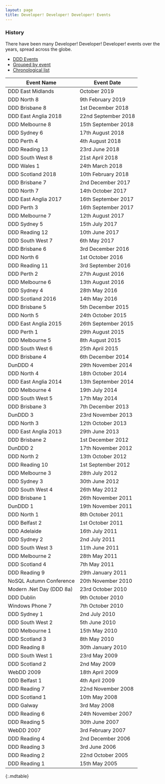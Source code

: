```yaml
---
layout: page
title: Developer! Developer! Developer! Events
---
```


### History

There have been many Developer! Developer! Developer! events over the years, spread across the globe.

<ul class="nav nav-tabs-horizontal">
    <li><a href="ddd.html">DDD Events</a></li>
    <li><a href="ddd-grouped.html">Grouped by event</a></li>
    <li class="active"><a href="ddd-list.html">Chronological list</a></li>
</ul>

| **Event Name**             | **Event Date**      |
| -------------------------- | ------------------- |
|  DDD East Midlands         | October 2019        |
|  DDD North 8               | 9th February 2019   |
|  DDD Brisbane 8            | 1st December 2018   |
|  DDD East Anglia 2018      | 22nd September 2018 | 
|  DDD Melbourne 8           | 15th September 2018 | 
|  DDD Sydney 6              | 17th August 2018    | 
|  DDD Perth 4               | 4th August 2018     | 
|  DDD Reading 13            | 23rd June 2018      | 
|  DDD South West 8          | 21st April 2018     | 
|  DDD Wales 1               | 24th March 2018     | 
|  DDD Scotland 2018         | 10th February 2018  | 
|  DDD Brisbane 7            | 2nd December 2017   | 
|  DDD North 7               | 14th October 2017   | 
|  DDD East Anglia 2017      | 16th September 2017 | 
|  DDD Perth 3               | 16th September 2017 | 
|  DDD Melbourne 7           | 12th August 2017    | 
|  DDD Sydney 5              | 15th July 2017      | 
|  DDD Reading 12            | 10th June 2017      | 
|  DDD South West 7          | 6th May 2017        | 
|  DDD Brisbane 6            | 3rd December 2016   | 
|  DDD North 6               | 1st October 2016    | 
|  DDD Reading 11            | 3rd September 2016  | 
|  DDD Perth 2               | 27th August 2016    | 
|  DDD Melbourne 6           | 13th August 2016    | 
|  DDD Sydney 4              | 28th May 2016       | 
|  DDD Scotland 2016         | 14th May 2016       | 
|  DDD Brisbane 5            | 5th December 2015   | 
|  DDD North 5               | 24th October 2015   | 
|  DDD East Anglia 2015      | 26th September 2015 | 
|  DDD Perth 1               | 29th August 2015    | 
|  DDD Melbourne 5           | 8th August 2015     | 
|  DDD South West 6          | 25th April 2015     | 
|  DDD Brisbane 4            | 6th December 2014   | 
|  DunDDD 4                  | 29th November 2014  | 
|  DDD North 4               | 18th October 2014   | 
|  DDD East Anglia 2014      | 13th September 2014 | 
|  DDD Melbourne 4           | 19th July 2014      | 
|  DDD South West 5          | 17th May 2014       | 
|  DDD Brisbane 3            | 7th December 2013   | 
|  DunDDD 3                  | 23rd November 2013  | 
|  DDD North 3               | 12th October 2013   | 
|  DDD East Anglia 2013      | 29th June 2013      | 
|  DDD Brisbane 2            | 1st December 2012   | 
|  DunDDD 2                  | 17th November 2012  | 
|  DDD North 2               | 13th October 2012   | 
|  DDD Reading 10            | 1st September 2012  | 
|  DDD Melbourne 3           | 28th July 2012      | 
|  DDD Sydney 3              | 30th June 2012      | 
|  DDD South West 4          | 26th May 2012       | 
|  DDD Brisbane 1            | 26th November 2011  | 
|  DunDDD 1                  | 19th November 2011  | 
|  DDD North 1               | 8th October 2011    | 
|  DDD Belfast 2             | 1st October 2011    | 
|  DDD Adelaide              | 16th July 2011      | 
|  DDD Sydney 2              | 2nd July 2011       | 
|  DDD South West 3          | 11th June 2011      | 
|  DDD Melbourne 2           | 28th May 2011       | 
|  DDD Scotland 4            | 7th May 2011        | 
|  DDD Reading 9             | 29th January 2011   | 
|  NoSQL Autumn Conference   | 20th November 2010  | 
|  Modern .Net Day (DDD 8a)  | 23rd October 2010   | 
|  DDD Dublin                | 9th October 2010    | 
|  Windows Phone 7           | 7th October 2010    | 
|  DDD Sydney 1              | 2nd July 2010       | 
|  DDD South West 2          | 5th June 2010       | 
|  DDD Melbourne 1           | 15th May 2010       | 
|  DDD Scotland 3            | 8th May 2010        | 
|  DDD Reading 8             | 30th January 2010   | 
|  DDD South West 1          | 23rd May 2009       | 
|  DDD Scotland 2            | 2nd May 2009        | 
|  WebDD 2009                | 18th April 2009     | 
|  DDD Belfast 1             | 4th April 2009      | 
|  DDD Reading 7             | 22nd November 2008  | 
|  DDD Scotland 1            | 10th May 2008       | 
|  DDD Galway                | 3rd May 2008        | 
|  DDD Reading 6             | 24th November 2007  | 
|  DDD Reading 5             | 30th June 2007      | 
|  WebDD 2007                | 3rd February 2007   | 
|  DDD Reading 4             | 2nd December 2006   | 
|  DDD Reading 3             | 3rd June 2006       | 
|  DDD Reading 2             | 22nd October 2005   | 
|  DDD Reading 1             | 15th May 2005       | 
{:.mdtable}
